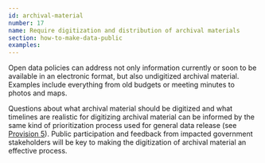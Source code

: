 ```yaml
---
id: archival-material
number: 17
name: Require digitization and distribution of archival materials
section: how-to-make-data-public
examples: 
---
```


<p>Open data policies can address not only information currently or soon to be available in an electronic format, but also undigitized archival material. Examples include everything from old budgets or meeting minutes to photos and maps.</p>
<p>Questions about what archival material should be digitized and what timelines are realistic for digitizing archival material can be informed by the same kind of prioritization process used for general data release (see <a href="http://sunlightfoundation.com/opendataguidelines/#prioritization">Provision 5</a>). Public participation and feedback from impacted government stakeholders will be key to making the digitization of archival material an effective process.</p>